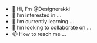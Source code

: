 - 👋 Hi, I’m @Designerakki
- 👀 I’m interested in ...
- 🌱 I’m currently learning ...
- 💞️ I’m looking to collaborate on ...
- 📫 How to reach me ...

<!---
Designerakki/Designerakki is a ✨ special ✨ repository because its `README.md` (this file) appears on your GitHub profile.
You can click the Preview link to take a look at your changes.
--->
